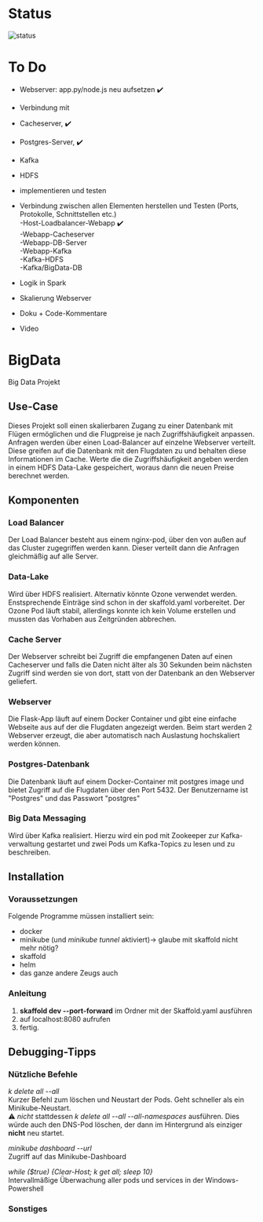 # Status 

![status](https://user-images.githubusercontent.com/77491801/130785990-10ae3f8e-b6cf-4f14-81a1-d022be5fecd4.jpg)



# To Do
  
- Webserver: app.py/node.js neu aufsetzen :heavy_check_mark:
- Verbindung mit 
- Cacheserver,  :heavy_check_mark:
- Postgres-Server,  :heavy_check_mark:
- Kafka  
- HDFS  
- implementieren und testen 
- Verbindung zwischen allen Elementen herstellen und Testen (Ports, Protokolle, Schnittstellen etc.)  
  -Host-Loadbalancer-Webapp :heavy_check_mark:   
  -Webapp-Cacheserver   
  -Webapp-DB-Server  
  -Webapp-Kafka  
  -Kafka-HDFS  
  -Kafka/BigData-DB  
- Logik in Spark  
- Skalierung Webserver  
  
- Doku + Code-Kommentare
- Video

# BigData
Big Data Projekt

## Use-Case
Dieses Projekt soll einen skalierbaren Zugang zu einer Datenbank mit Flügen ermöglichen und die Flugpreise je nach Zugriffshäufigkeit anpassen.
Anfragen werden über einen Load-Balancer auf einzelne Webserver verteilt. Diese greifen auf die Datenbank mit den Flugdaten zu und behalten diese Informationen im Cache.
Werte die die Zugriffshäufigkeit angeben werden in einem HDFS Data-Lake gespeichert, woraus dann die neuen Preise berechnet werden.

## Komponenten

### Load Balancer
Der Load Balancer besteht aus einem nginx-pod, über den von außen auf das Cluster zugegriffen werden kann. 
Dieser verteilt dann die Anfragen gleichmäßig auf alle Server.
### Data-Lake
Wird über HDFS realisiert. Alternativ könnte Ozone verwendet werden. Enstsprechende Einträge sind schon in der skaffold.yaml vorbereitet. Der Ozone Pod läuft stabil, allerdings konnte ich kein Volume erstellen und mussten das Vorhaben aus Zeitgründen abbrechen.
### Cache Server
Der Webserver schreibt bei Zugriff die empfangenen Daten auf einen Cacheserver und falls die Daten nicht älter als 30 Sekunden beim nächsten Zugriff sind werden sie von dort, statt von der Datenbank an den Webserver geliefert. 
### Webserver
Die Flask-App läuft auf einem Docker Container und gibt eine einfache Webseite aus auf der die Flugdaten angezeigt werden. Beim start werden 2 Webserver erzeugt, die aber automatisch nach Auslastung hochskaliert werden können.
### Postgres-Datenbank
Die Datenbank läuft auf einem Docker-Container mit postgres image und bietet Zugriff auf die Flugdaten über den Port 5432.
Der Benutzername ist "Postgres" und das Passwort "postgres"
### Big Data Messaging
Wird über Kafka realisiert. Hierzu wird ein pod mit Zookeeper zur Kafka-verwaltung gestartet und zwei Pods um Kafka-Topics zu lesen und zu beschreiben.


## Installation

### Voraussetzungen
Folgende Programme müssen installiert sein:
- docker 
- minikube (und *minikube tunnel* aktiviert)-> glaube mit skaffold nicht mehr nötig?
- skaffold 
- helm 
- das ganze andere Zeugs auch

### Anleitung
1. **skaffold dev --port-forward** im Ordner mit der Skaffold.yaml ausführen
2. auf localhost:8080 aufrufen
3. fertig.


## Debugging-Tipps
### Nützliche Befehle 
*k delete all --all*  
Kurzer Befehl zum löschen und Neustart der Pods. Geht schneller als ein Minikube-Neustart.  
:warning: *nicht* stattdessen *k delete all --all --all-namespaces* ausführen. Dies würde auch den DNS-Pod löschen, der dann im Hintergrund als einziger **nicht** neu startet.


*minikube dashboard --url*  
Zugriff auf das Minikube-Dashboard


*while ($true) {Clear-Host; k get all; sleep 10}*  
Intervallmäßige Überwachung aller pods und services in der Windows-Powershell

### Sonstiges
